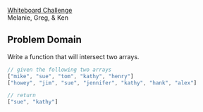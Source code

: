 [Whiteboard Challenge](https://github.com/codefellows-seattle-javascript-401d22/04-bitmap/blob/master/CHALLENGE.md)  
Melanie, Greg, & Ken

## Problem Domain

Write a function that will intersect two arrays.

``` javascript
// given the following two arrays
["mike", "sue", "tom", "kathy", "henry"]
["howey", "jim", "sue", "jennifer", "kathy", "hank", "alex"]

// return
["sue", "kathy"]
```
